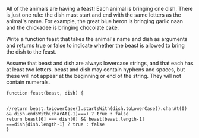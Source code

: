 
All of the animals are having a feast! Each animal is bringing one dish. There is just one rule: the dish must start and end with the same letters as the animal's name. For example, the great blue heron is bringing garlic naan and the chickadee is bringing chocolate cake.

Write a function feast that takes the animal's name and dish as arguments and returns true or false to indicate whether the beast is allowed to bring the dish to the feast.

Assume that beast and dish are always lowercase strings, and that each has at least two letters. beast and dish may contain hyphens and spaces, but these will not appear at the beginning or end of the string. They will not contain numerals.



```
function feast(beast, dish) {


//return beast.toLowerCase().startsWith(dish.toLowerCase().charAt(0) && dish.endsWith(charAt(-1)===) ? true : false
return beast[0] === dish[0] && beast[beast.length-1] ===dish[dish.length-1] ? true : false
}
```
